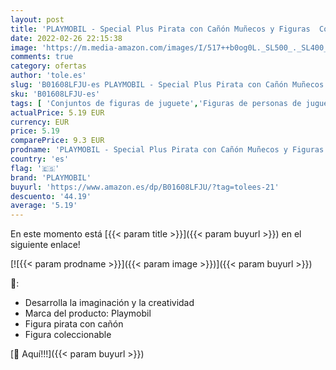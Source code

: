 ```yaml
---
layout: post
title: 'PLAYMOBIL - Special Plus Pirata con Cañón Muñecos y Figuras  Color Multicolor  5378 '
date: 2022-02-26 22:15:38
image: 'https://m.media-amazon.com/images/I/517++b0og0L._SL500_._SL400_.jpg'
comments: true
category: ofertas
author: 'tole.es'
slug: 'B01608LFJU-es PLAYMOBIL - Special Plus Pirata con Cañón Muñecos y...'
sku: 'B01608LFJU-es'
tags: [ 'Conjuntos de figuras de juguete','Figuras de personas de juguete para niños','Juguetes','Juguetes y juegos','Muñecos y figuras','playmobil', ]
actualPrice: 5.19 EUR
currency: EUR
price: 5.19
comparePrice: 9.3 EUR
prodname: 'PLAYMOBIL - Special Plus Pirata con Cañón Muñecos y Figuras  Color Multicolor  5378 '
country: 'es'
flag: '🇪🇸'
brand: 'PLAYMOBIL'
buyurl: 'https://www.amazon.es/dp/B01608LFJU/?tag=tolees-21'
descuento: '44.19'
average: '5.19'
---
```


En este momento está [{{< param title >}}]({{< param buyurl >}}) en el siguiente enlace!

[![{{< param prodname >}}]({{< param image >}})]({{< param buyurl >}})

🔎:

- Desarrolla la imaginación y la creatividad
- Marca del producto: Playmobil
- Figura pirata con cañón
- Figura coleccionable

[🛒 Aquí!!!]({{< param buyurl >}})
